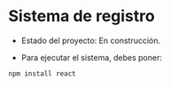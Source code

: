 <h1>Sistema de registro</h1>

- Estado del proyecto: En construcción.

- Para ejecutar el sistema, debes poner:

```npm install react```
